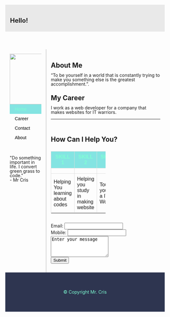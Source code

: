 <!DOCTYPE html>
<html lang="en">

<head>
  <meta charset="UTF-8">
  <meta http-equiv="X-UA-Compatible" content="IE=edge">
  <meta name="viewport" content="width=device-width, initial-scale=1.0">
  <title>Mr. Cris</title>
  <link rel="stylesheet" href="https://cdnjs.cloudflare.com/ajax/libs/font-awesome/5.15.3/css/all.min.css">
  <style>
    @import url('https://fonts.googleapis.com/css2?family=Pacifico&display=swap');

    body {
      margin: 0;
      box-sizing: border-box;
    }

    .container {
      line-height: 100%;
    }

    .header {
      display: flex;
      justify-content: space-between;
      align-items: center;
      padding: 15px;
      background-color: #e9e9e9;
    }

    .header h1 {
      color: #222222;
      font-size: 20px;
      font-family: 'Pacifico', cursive;
    }

    .header .social a {
      padding:  5px;
      color: #222222;
    }

    .left {
      float: left;
      width: 100px;
      margin: 0;
      padding: 1em;
    }

    .content {
      margin-left: 100px;
      border-left: 2px solid #d4d4d4;
      padding: 1em;
      overflow: hidden;
    }

    ul {
      list-style-type: none;
      margin: 0;
      padding: 0;
      font-family: sans-serif;
    }

    li a {
      display: block;
      color: #000;
      padding: 8px 16px;
      text-decoration: none;
    }

    li a.active {
      background-color: #84e4e2;
      color: aquamarine;
    }

    li a:hover:not(.active) {
      background-color: #29292a;
      color: aquamarine;
    }

    table {
      font-family: arial, sans-serif;
      border-collapse: collapse;
      width: 50%;
      margin: 30px 0;
    }

    td,
    th {
      border: 1px solid #dddddd;
      padding: 8px;
    }

    tr:nth-child(1) {
      background-color: #84e4e2;
      color: aquamarine;
    }

    tr td i.fas {
      display: block;
      font-size: 26px;
      text-align: center;
    }

    .footer {
      padding: 55px 20px;
      background-color: #2e3550;
      color: aquamarine;
      text-align: center;
    }
  </style>
</head>

<body>
  <div class="container">
    <header class="header">
      <h1>Hello!</h1>
      <div class="social">
        <a href="#"><i class="fab fa-facebook"></i></a>
        <a href="#"><i class="fab fa-instagram"></i></a>
        <a href="#"><i class="fab fa-twitter"></i></a>
      </div>
    </header>
    <aside class="left">
      <img src="Image.jpg" width="160px" />
      <ul>
        <li><a class="active" href="#home">Home</a></li>
        <li><a href="#career">Career</a></li>
        <li><a href="#contact">Contact</a></li>
        <li><a href="#about">About</a></li>
      </ul>
      <br><br>
      <p>"Do something important in life. I convert green grass to code."<br>- Mr Cris</p>
    </aside>
    <main class="content">
      <h2>About Me</h2>
      <p>“To be yourself in a world that is constantly trying to make you something else is the greatest accomplishment.”.</p>
      <h2>My Career</h2>
      <p>I work as a web developer for a company that makes websites for IT warriors.</p>
      <hr><br>
      <h2>How Can I Help You?</h2>
      <table>
        <tr>
          <th>SKILL 1</th>
          <th>SKILL 2</th>
          <th>SKILL 3</th>
        </tr>
        <tr>
          <td><i class="fas fa-broom"></i></td>
          <td><i class="fas fa-archive"></i></td>
          <td><i class="fas fa-trailer"></i></td>
        </tr>
        <tr>
          <td>Helping You learning about codes</td>
          <td>Helping you study in making website </td>
          <td>Touring you in a IT World</td>
        </tr>
        <tr>
      </table>
      <form>
        <label>Email: <input type="text" name="email"></label><br>
        <label> Mobile: <input type="text" name="mobile"> </label><br>
        <textarea name="comments" rows="4">Enter your message</textarea><br>
        <input type="submit" value="Submit" /><br>
      </form>
    </main>
    <footer class="footer">&copy; Copyright Mr. Cris</footer>
  </div>
</body

</html>
              
